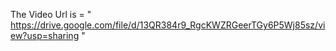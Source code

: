 The Video Url is = " https://drive.google.com/file/d/13QR384r9_RgcKWZRGeerTGy6P5Wj85sz/view?usp=sharing "